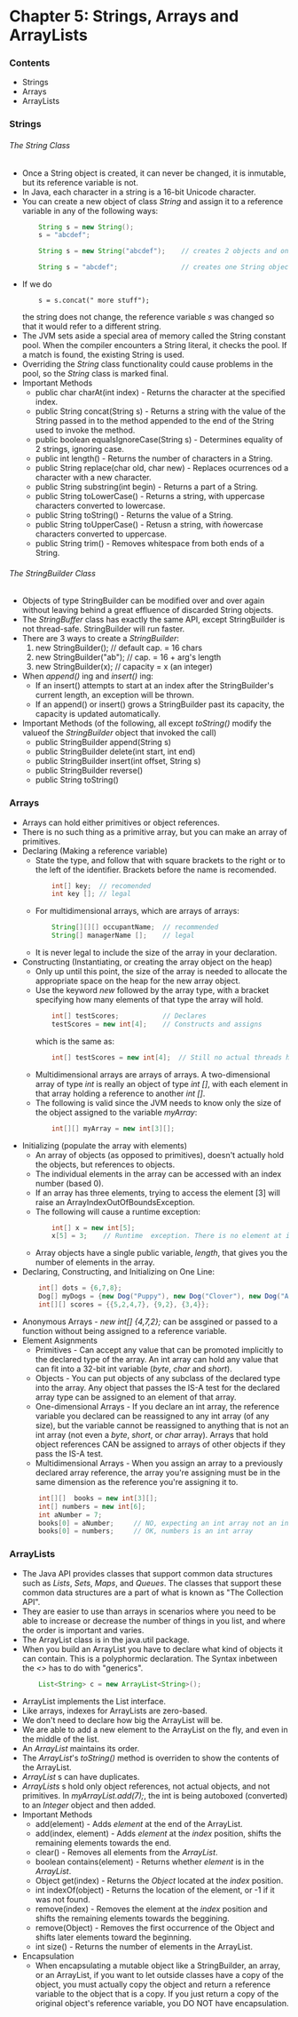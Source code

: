 # Chapter 5: Strings, Arrays and ArrayLists
### Contents
* Strings
* Arrays
* ArrayLists
### Strings
###### The _String_ Class
- Once a String object is created, it can never be changed, it is inmutable, but its reference variable is not.
- In Java, each character in a string is a 16-bit Unicode character.
- You can create a new object of class _String_ and assign it to a reference variable in any of the following ways:
    ``` java
        String s = new String();
        s = "abcdef";
    ```
    ``` java
        String s = new String("abcdef");    // creates 2 objects and one reference variable
    ```
    ``` java
        String s = "abcdef";                // creates one String object and one reference variable
    ```
- If we do
    ``` java,
        s = s.concat(" more stuff");
    ```
    the string does not change, the reference variable _s_ was changed so that it would refer to a different string.
- The JVM sets aside a special area of memory called the String constant pool. When the compiler encounters a String literal, it checks the pool. If a match is found, the existing String is used.
- Overriding the _String_ class functionality could cause problems in the pool, so the _String_ class is marked final.
- Important Methods
    - public char charAt(int index) - Returns the character at the specified index.
    - public String concat(String s) - Returns a string with the value of the String passed in to the method appended to the end of the String used to invoke the method.
    - public boolean equalsIgnoreCase(String s) - Determines equality of 2 strings, ignoring case.
    - public int length() - Returns the number of characters in a String.
    - public String replace(char old, char new) - Replaces ocurrences od a character with a new character.
    - public String substring(int begin) - Returns a part of a String.
    - public String toLowerCase() - Returns a string, with uppercase characters converted to lowercase.
    - public String toString() - Returns the value of a String.
    - public String toUpperCase() - Retusn a string, with ñowercase characters converted to uppercase.
    - public String trim() - Removes whitespace from both ends of a String.
###### The _StringBuilder_ Class
- Objects of type StringBuilder can be modified over and over again without leaving behind a great effluence of discarded String objects.
- The _StringBuffer_ class has exactly the same API, except StringBuilder is not thread-safe. StringBuilder will run faster.
- There are 3 ways to create a _StringBuilder_:
    1. new StringBuilder();         // default cap. = 16 chars
    1. new StringBuilder("ab");     // cap. = 16 + arg's length
    1. new StringBuilder(x);        // capacity = x (an integer)
- When _append()_ ing and _insert()_ ing:
    - If an insert() attempts to start at an index after the StringBuilder's current length, an exception will be thrown.
    - If an append() or insert() grows a StringBuilder past its capacity, the capacity is updated automatically.
- Important Methods (of the following, all except _toString()_ modify the valueof the _StringBuilder_ object that invoked the call)
    - public StringBuilder append(String s)
    - public StringBuilder delete(int start, int end)
    - public StringBuilder insert(int offset, String s)
    - public StringBuilder reverse()
    - public String toString()
### Arrays
- Arrays can hold either primitives or object references.
- There is no such thing as a primitive array, but you can make an array of primitives.
- Declaring (Making a reference variable)
    - State the type, and follow that with square brackets to the right or to the left of the identifier. Brackets before the name is recomended.
        ``` java
            int[] key;  // recomended
            int key []; // legal
        ```
    - For multidimensional arrays, which are arrays of arrays:
        ``` java
            String[][][] occupantName;  // recommended
            String[] managerName [];    // legal
        ```
    - It is never legal to include the size of the array in your declaration.
- Constructing (Instantiating, or creating the array object on the heap)
    - Only up until this point, the size of the array is needed to allocate the appropriate space on the heap for the new array object.
    - Use the keyword _new_ followed by the array type, with a bracket specifying how many elements of that type the array will hold.
        ``` java
            int[] testScores;           // Declares
            testScores = new int[4];    // Constructs and assigns
        ```
        which is the same as:
        ``` java
            int[] testScores = new int[4];  // Still no actual threads have been created.
        ```
    - Multidimensional arrays are arrays of arrays. A two-dimensional array of type _int_ is really an object of type _int []_, with each element in that array holding a reference to another _int []_.
    - The following is valid since the JVM needs to know only the size of the object assigned to the variable _myArray_: 
        ``` java
            int[][] myArray = new int[3][];
        ```
- Initializing (populate the array with elements)
    -  An array of objects (as opposed to primitives), doesn't actually hold the objects, but references to objects.
    - The individual elements in the array can be accessed with an index number (based 0).
    - If an array has three elements, trying to access the element [3] will raise an ArrayIndexOutOfBoundsException.
    - The following will cause a runtime exception:
        ``` java
            int[] x = new int[5];
		    x[5] = 3;    // Runtime  exception. There is no element at index 5!
        ```
    - Array objects have a single public variable, _length_, that gives you the number of elements in the array.
- Declaring, Constructing, and Initializing on One Line:
    ``` java
        int[] dots = {6,7,8};
        Dog[] myDogs = {new Dog("Puppy"), new Dog("Clover"), new Dog("Aiko")};
        int[][] scores = {{5,2,4,7}, {9,2}, {3,4}};
    ```
- Anonymous Arrays - _new int[] {4,7,2};_ can be assgined or passed to a function without being assigned to a reference variable.
- Element Asignments
    - Primitives - Can accept any value that can be promoted implicitly to the declared type of the array. An int array can hold any value that can fit into a 32-bit int variable (_byte_, _char_ and _short_).
    - Objects - You can put objects of any subclass of the declared type into the array. Any object that passes the IS-A test for the declared array type can be assigned to an element of that array.
    - One-dimensional Arrays - If you declare an int array, the reference variable you declared can be reassigned to any int array (of any size), but the variable cannot be reassigned to anything that is not an int array (not even a _byte_, _short_, or _char_ array). Arrays that hold object references CAN be assigned to arrays of other objects if they pass the IS-A test.
    - Multidimensional Arrays - When you assign an array to a previously declared array reference, the array you're assigning must be in the same dimension as the reference you're assigning it to.
    ``` java
        int[][]  books = new int[3][];
        int[] numbers = new int[6];
        int aNumber = 7;
        books[0] = aNumber;     // NO, expecting an int array not an int
        books[0] = numbers;     // OK, numbers is an int array
    ```
### ArrayLists
- The Java API provides classes that support common data structures such as _Lists_, _Sets_, _Maps_, and _Queues_. The classes that support these common data structures are a part of what is known as "The Collection API".
- They are easier to use than arrays in scenarios where you need to be able to increase or decrease the number of things in you list, and where the order is important and varies.
- The ArrayList class is in the java.util package.
- When you build an ArrayList you have to declare what kind of objects it can contain. This is a polyphormic declaration. The Syntax inbetween the _<>_ has to do with "generics".
    ``` java
        List<String> c = new ArrayList<String>();
    ```
- ArrayList implements the List interface.
- Like arrays, indexes for ArrayLists are zero-based.
- We don't need to declare how big the ArrayList will be.
- We are able to add a new element to the ArrayList on the fly, and even in the middle of the list.
- An _ArrayList_ maintains its order.
- The _ArrayList_'s _toString()_ method is overriden to show the contents of the ArrayList.
- _ArrayList_ s can have duplicates.
- _ArrayLists_ s hold only object references, not actual objects, and not primitives. In _myArrayList.add(7);_, the int is being autoboxed (converted) to an _Integer_ object and then added.
- Important Methods
    - add(element) - Adds _element_ at the end of the ArrayList.
    - add(index, element) - Adds _element_ at the _index_ position, shifts the remaining elements towards the end.
    - clear() - Removes all elements from the _ArrayList_.
    - boolean contains(element) - Returns whether _element_ is in the _ArrayList_.
    - Object get(index) - Returns the _Object_ located at the _index_ position.
    - int indexOf(object) - Returns the location of the element, or -1 if it was not found.
    - remove(index) - Removes the element at the _index_ position and shifts the remaining elements towards the beggining.
    - remove(Object) - Removes the first occurrence of the Object and shifts later elements toward the beginning.
    - int size() - Returns the number of elements in the ArrayList.
- Encapsulation
    - When encapsulating a mutable object like a StringBuilder, an array, or an ArrayList, if you want to let outside classes have a copy of the object, you must actually copy the object and return a reference variable to the object that is a copy. If you just return a copy of the original object's reference variable, you DO NOT have encapsulation.